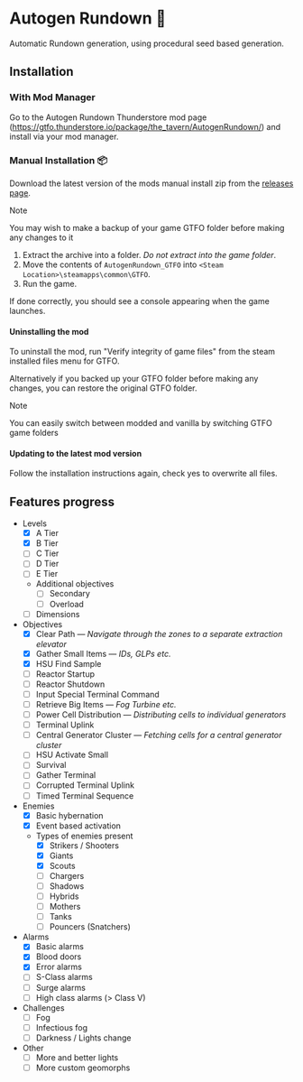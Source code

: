 # Autogen Rundown 🎲

Automatic Rundown generation, using procedural seed based generation.

## Installation

### With Mod Manager

Go to the Autogen Rundown Thunderstore mod page (https://gtfo.thunderstore.io/package/the_tavern/AutogenRundown/) and install via your mod manager.

### Manual Installation 📦
Download the latest version of the mods manual install zip from the [releases page](https://github.com/brgmnn/autogen-rundown/releases/latest).

> [!NOTE]
> You may wish to make a backup of your game GTFO folder before making any changes to it

1. Extract the archive into a folder. *Do not extract into the game folder*.
2. Move the contents of `AutogenRundown_GTFO` into `<Steam Location>\steamapps\common\GTFO`.
3. Run the game.

If done correctly, you should see a console appearing when the game launches.

#### Uninstalling the mod

To uninstall the mod, run "Verify integrity of game files" from the steam installed files menu for GTFO.

Alternatively if you backed up your GTFO folder before making any changes, you can restore the original GTFO folder.

> [!NOTE]
> You can easily switch between modded and vanilla by switching GTFO game folders

#### Updating to the latest mod version

Follow the installation instructions again, check yes to overwrite all files.

## Features progress

* Levels
    * [x] A Tier
    * [x] B Tier
    * [ ] C Tier
    * [ ] D Tier
    * [ ] E Tier
    * Additional objectives
        * [ ] Secondary
        * [ ] Overload
    * [ ] Dimensions
* Objectives
    * [x] Clear Path — *Navigate through the zones to a separate extraction elevator*
    * [x] Gather Small Items — *IDs, GLPs etc.*
    * [x] HSU Find Sample
    * [ ] Reactor Startup
    * [ ] Reactor Shutdown
    * [ ] Input Special Terminal Command
    * [ ] Retrieve Big Items — *Fog Turbine etc.*
    * [ ] Power Cell Distribution — *Distributing cells to individual generators*
    * [ ] Terminal Uplink
    * [ ] Central Generator Cluster — *Fetching cells for a central generator cluster*
    * [ ] HSU Activate Small
    * [ ] Survival
    * [ ] Gather Terminal
    * [ ] Corrupted Terminal Uplink
    * [ ] Timed Terminal Sequence
* Enemies
    * [x] Basic hybernation
    * [x] Event based activation
    * Types of enemies present
        * [x] Strikers / Shooters
        * [x] Giants
        * [x] Scouts
        * [ ] Chargers
        * [ ] Shadows
        * [ ] Hybrids
        * [ ] Mothers
        * [ ] Tanks
        * [ ] Pouncers (Snatchers)
* Alarms
    * [x] Basic alarms
    * [x] Blood doors
    * [x] Error alarms
    * [ ] S-Class alarms
    * [ ] Surge alarms
    * [ ] High class alarms (> Class V)
* Challenges
    * [ ] Fog
    * [ ] Infectious fog
    * [ ] Darkness / Lights change
* Other
    * [ ] More and better lights
    * [ ] More custom geomorphs
